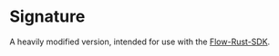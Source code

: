 # Signature

A heavily modified version, intended for use with the [Flow-Rust-SDK](https://github.com/MarshallBelles/flow-rust-sdk).